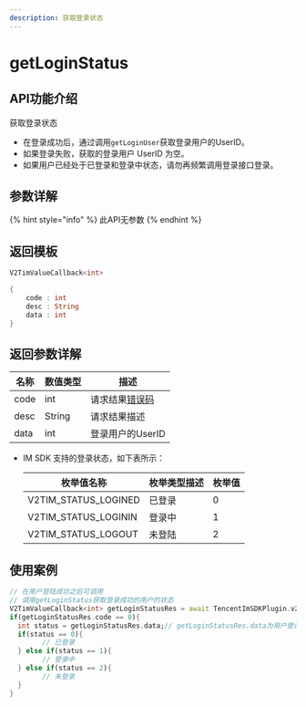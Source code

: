 ```yaml
---
description: 获取登录状态
---
```


# getLoginStatus

## API功能介绍

获取登录状态

* 在登录成功后，通过调用`getLoginUser`获取登录用户的UserID。
* 如果登录失败，获取的登录用户 UserID 为空。
* 如果用户已经处于已登录和登录中状态，请勿再频繁调用登录接口登录。

## 参数详解

{% hint style="info" %}
此API无参数
{% endhint %}

## 返回模板

```dart
V2TimValueCallback<int>

{
    code : int
    desc : String
    data : int
}
```

## 返回参数详解

| 名称   | 数值类型   | 描述                                                             |
| ---- | ------ | -------------------------------------------------------------- |
| code | int    | 请求结果[错误码](https://cloud.tencent.com/document/product/269/1671) |
| desc | String | 请求结果描述                                                         |
| data | int    | 登录用户的UserID                                                    |

*   IM SDK 支持的登录状态，如下表所示：

    | 枚举值名称                  | 枚举类型描述 | 枚举值 |
    | ---------------------- | ------ | --- |
    | V2TIM\_STATUS\_LOGINED | 已登录    | 0   |
    | V2TIM\_STATUS\_LOGININ | 登录中    | 1   |
    | V2TIM\_STATUS\_LOGOUT  | 未登陆    | 2   |

## 使用案例  &#x20;

```dart
// 在用户登陆成功之后可调用
// 调用getLoginStatus获取登录成功的用户的状态
V2TimValueCallback<int> getLoginStatusRes = await TencentImSDKPlugin.v2TIMManager.getLoginStatus();
if(getLoginStatusRes.code == 0){
  int status = getLoginStatusRes.data;// getLoginStatusRes.data为用户登录状态值
  if(status == 0){
        // 已登录
  } else if(status == 1){
        // 登录中
  } else if(status == 2){
        // 未登录
  }
}
```
